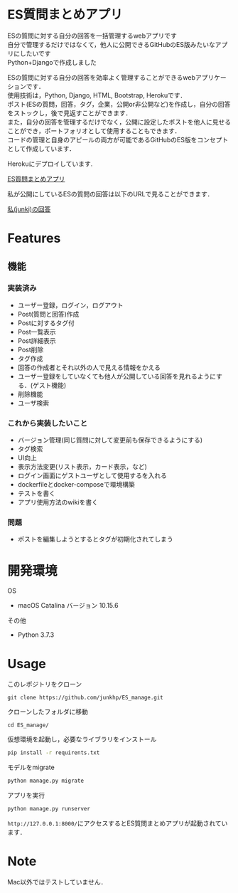 # ES質問まとめアプリ
ESの質問に対する自分の回答を一括管理するwebアプリです\
自分で管理するだけではなくて，他人に公開できるGitHubのES版みたいなアプリにしたいです\
Python+Djangoで作成しました

ESの質問に対する自分の回答を効率よく管理することができるwebアプリケーションです．\
使用技術は，Python, Django, HTML, Bootstrap, Herokuです．\
ポスト(ESの質問，回答，タグ，企業，公開or非公開など)を作成し，自分の回答をストックし，後で見返すことができます．\
また，自分の回答を管理するだけでなく，公開に設定したポストを他人に見せることができ，ポートフォリオとして使用することもできます．\
コードの管理と自身のアピールの両方が可能であるGitHubのES版をコンセプトとして作成しています．

Herokuにデプロイしています.

[ES質問まとめアプリ](https://esmanageapp.herokuapp.com/login/)

私が公開にしているESの質問の回答は以下のURLで見ることができます．

[私(junki)の回答](https://esmanageapp.herokuapp.com/list/junki/)
# Features
## 機能
### 実装済み
- ユーザー登録，ログイン，ログアウト
- Post(質問と回答)作成
- Postに対するタグ付
- Post一覧表示
- Post詳細表示
- Post削除
- タグ作成
- 回答の作成者とそれ以外の人で見える情報をかえる
- ユーザー登録をしていなくても他人が公開している回答を見れるようにする．(ゲスト機能)
- 削除機能
- ユーザ検索

### これから実装したいこと
- バージョン管理(同じ質問に対して変更前も保存できるようにする)
- タグ検索
- UI向上
- 表示方法変更(リスト表示，カード表示，など)
- ログイン画面にゲストユーザとして使用するを入れる
- dockerfileとdocker-composeで環境構築
- テストを書く
- アプリ使用方法のwikiを書く

### 問題
- ポストを編集しようとするとタグが初期化されてしまう



# 開発環境
OS
* macOS Catalina バージョン 10.15.6

その他

* Python 3.7.3

# Usage
このレポジトリをクローン
```git
git clone https://github.com/junkhp/ES_manage.git
```
クローンしたフォルダに移動
```linux
cd ES_manage/
```
仮想環境を起動し，必要なライブラリをインストール
```bash
pip install -r requirents.txt
```

モデルをmigrate
```python
python manage.py migrate
```

アプリを実行
```bash
python manage.py runserver
```

`http://127.0.0.1:8000/`にアクセスするとES質問まとめアプリが起動されています．

# Note
Mac以外ではテストしていません．
